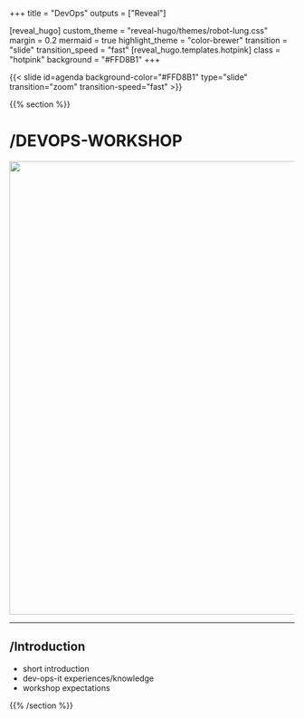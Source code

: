 +++
title = "DevOps"
outputs = ["Reveal"]

[reveal_hugo]
custom_theme = "reveal-hugo/themes/robot-lung.css"
margin = 0.2
mermaid = true
highlight_theme = "color-brewer"
transition = "slide"
transition_speed = "fast"
[reveal_hugo.templates.hotpink]
class = "hotpink"
background = "#FFD8B1"
+++

{{< slide id=agenda background-color="#FFD8B1" type="slide" transition="zoom" transition-speed="fast" >}}

{{% section %}}

# /DEVOPS-WORKSHOP

[<img src="https://www.visualstudiogeeks.com/images/screenshots/tarun/post08_DevOpsFunnyImage.jpg" width="800"/>](https://code.visualstudio.com/docs/remote/ssh)


---
## /Introduction
- short introduction
- dev-ops-it experiences/knowledge
- workshop expectations

{{% /section %}}